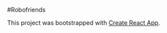 #Robofriends

This project was bootstrapped with [Create React App](https://github.com/facebook/create-react-app).
